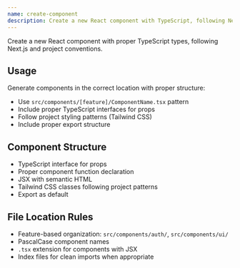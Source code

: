 ```yaml
---
name: create-component
description: Create a new React component with TypeScript, following Next.js conventions
---
```


Create a new React component with proper TypeScript types, following Next.js and project conventions.

## Usage
Generate components in the correct location with proper structure:
- Use `src/components/[feature]/ComponentName.tsx` pattern
- Include proper TypeScript interfaces for props
- Follow project styling patterns (Tailwind CSS)
- Include proper export structure

## Component Structure
- TypeScript interface for props
- Proper component function declaration
- JSX with semantic HTML
- Tailwind CSS classes following project patterns
- Export as default

## File Location Rules
- Feature-based organization: `src/components/auth/`, `src/components/ui/`
- PascalCase component names
- `.tsx` extension for components with JSX
- Index files for clean imports when appropriate